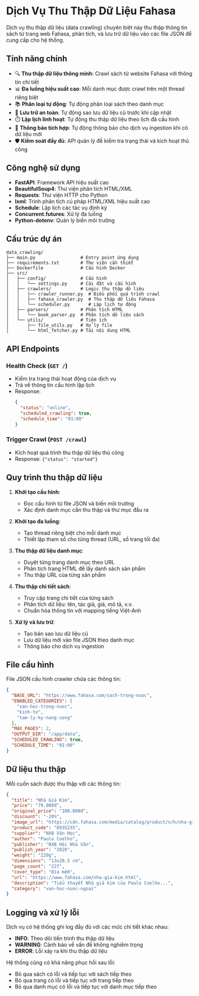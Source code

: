 # Dịch Vụ Thu Thập Dữ Liệu Fahasa

Dịch vụ thu thập dữ liệu (data crawling) chuyên biệt này thu thập thông tin sách từ trang web Fahasa, phân tích, và lưu trữ dữ liệu vào các file JSON để cung cấp cho hệ thống.

## Tính năng chính

- 🔍 **Thu thập dữ liệu thông minh**: Crawl sách từ website Fahasa với thông tin chi tiết
- 📊 **Đa luồng hiệu suất cao**: Mỗi danh mục được crawl trên một thread riêng biệt
- 📚 **Phân loại tự động**: Tự động phân loại sách theo danh mục
- 💾 **Lưu trữ an toàn**: Tự động sao lưu dữ liệu cũ trước khi cập nhật
- ⏱️ **Lập lịch linh hoạt**: Tự động thu thập dữ liệu theo lịch đã cấu hình
- 🔔 **Thông báo tích hợp**: Tự động thông báo cho dịch vụ ingestion khi có dữ liệu mới
- 🛡️ **Kiểm soát đầy đủ**: API quản lý để kiểm tra trạng thái và kích hoạt thủ công

## Công nghệ sử dụng

- **FastAPI**: Framework API hiệu suất cao
- **BeautifulSoup4**: Thư viện phân tích HTML/XML
- **Requests**: Thư viện HTTP cho Python
- **lxml**: Trình phân tích cú pháp HTML/XML hiệu suất cao
- **Schedule**: Lập lịch các tác vụ định kỳ
- **Concurrent.futures**: Xử lý đa luồng
- **Python-dotenv**: Quản lý biến môi trường

## Cấu trúc dự án

```
data_crawling/
├── main.py                 # Entry point ứng dụng
├── requirements.txt        # Thư viện cần thiết
├── Dockerfile              # Cấu hình Docker
├── src/
│   ├── config/             # Cấu hình 
│   │   └── settings.py     # Cài đặt và cấu hình
│   ├── crawlers/           # Logic thu thập dữ liệu
│   │   ├── crawler_runner.py  # Điều phối quá trình crawl
│   │   ├── fahasa_crawler.py  # Thu thập dữ liệu Fahasa
│   │   └── scheduler.py       # Lập lịch tự động
│   ├── parsers/            # Phân tích HTML
│   │   └── book_parser.py  # Phân tích dữ liệu sách
│   └── utils/              # Tiện ích
│       ├── file_utils.py   # Xử lý file
│       └── html_fetcher.py # Tải nội dung HTML
```

## API Endpoints

### Health Check (`GET /`)
- Kiểm tra trạng thái hoạt động của dịch vụ
- Trả về thông tin cấu hình lập lịch
- Response: 
  ```json
  {
    "status": "online",
    "scheduled_crawling": true,
    "schedule_time": "01:00"
  }
  ```

### Trigger Crawl (`POST /crawl`)
- Kích hoạt quá trình thu thập dữ liệu thủ công
- Response: `{"status": "started"}`

## Quy trình thu thập dữ liệu

1. **Khởi tạo cấu hình**:
   - Đọc cấu hình từ file JSON và biến môi trường
   - Xác định danh mục cần thu thập và thư mục đầu ra

2. **Khởi tạo đa luồng**:
   - Tạo thread riêng biệt cho mỗi danh mục
   - Thiết lập tham số cho từng thread (URL, số trang tối đa)

3. **Thu thập dữ liệu danh mục**:
   - Duyệt từng trang danh mục theo URL
   - Phân tích trang HTML để lấy danh sách sản phẩm
   - Thu thập URL của từng sản phẩm

4. **Thu thập chi tiết sách**:
   - Truy cập trang chi tiết của từng sách
   - Phân tích dữ liệu: tên, tác giả, giá, mô tả, v.v.
   - Chuẩn hóa thông tin với mapping tiếng Việt-Anh

5. **Xử lý và lưu trữ**:
   - Tạo bản sao lưu dữ liệu cũ
   - Lưu dữ liệu mới vào file JSON theo danh mục
   - Thông báo cho dịch vụ ingestion

## File cấu hình

File JSON cấu hình crawler chứa các thông tin:

```json
{
  "BASE_URL": "https://www.fahasa.com/sach-trong-nuoc",
  "ENABLED_CATEGORIES": [
    "van-hoc-trong-nuoc",
    "kinh-te",
    "tam-ly-ky-nang-song"
  ],
  "MAX_PAGES": 2,
  "OUTPUT_DIR": "/app/data",
  "SCHEDULED_CRAWLING": true,
  "SCHEDULE_TIME": "01:00"
}
```

## Dữ liệu thu thập

Mỗi cuốn sách được thu thập với các thông tin:

```json
{
  "title": "Nhà Giả Kim",
  "price": "79.000đ",
  "original_price": "100.000đ",
  "discount": "-20%",
  "image_url": "https://cdn.fahasa.com/media/catalog/product/n/h/nha-gia-kim.jpg",
  "product_code": "8935235",
  "supplier": "NXB Văn Học",
  "author": "Paulo Coelho",
  "publisher": "NXB Hội Nhà Văn",
  "publish_year": "2020",
  "weight": "220g",
  "dimensions": "13x20.5 cm",
  "page_count": "227",
  "cover_type": "Bìa mềm",
  "url": "https://www.fahasa.com/nha-gia-kim.html",
  "description": "Tiểu thuyết Nhà giả kim của Paulo Coelho...",
  "category": "van-hoc-nuoc-ngoai"
}
```

## Logging và xử lý lỗi

Dịch vụ có hệ thống ghi log đầy đủ với các mức chi tiết khác nhau:
- **INFO**: Theo dõi tiến trình thu thập dữ liệu
- **WARNING**: Cảnh báo về vấn đề không nghiêm trọng 
- **ERROR**: Lỗi xảy ra khi thu thập dữ liệu

Hệ thống cũng có khả năng phục hồi sau lỗi:
- Bỏ qua sách có lỗi và tiếp tục với sách tiếp theo
- Bỏ qua trang có lỗi và tiếp tục với trang tiếp theo
- Bỏ qua danh mục có lỗi và tiếp tục với danh mục tiếp theo

